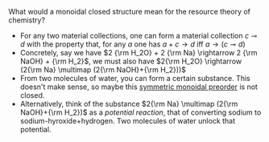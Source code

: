 What would a monoidal closed structure mean for the resource theory of 
chemistry?

- For any two material collections, one can form a material collection 
  $c \multimap d$ with the property that, for any $a$ one has 
  $a + c \rightarrow d$ iff $a \rightarrow (c \multimap d)$
- Concretely, say we have $2 
  {\rm H_2O} + 2 {\rm Na} \rightarrow 2 {\rm NaOH} + {\rm H_2}$, we must also 
  have $2{\rm H_2O} \rightarrow (2{\rm Na} \multimap (2{\rm NaOH}+{\rm H_2}))$
- From two molecules of water, you can form a certain substance. This doesn't 
  make sense, so maybe this 
  [symmetric monoidal preorder](/docs/math/defs/smp.qmd) is not closed.
- Alternatively, think of the substance 
  $2{\rm Na} \multimap (2{\rm NaOH}+{\rm H_2})$ as a *potential reaction*, that 
  of converting sodium to sodium-hyroxide+hydrogen. Two molecules of water 
  unlock that potential.
